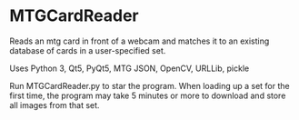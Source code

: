 # MTGCardReader

Reads an mtg card in front of a webcam and matches it to an existing database of cards in a user-specified set.

Uses Python 3, Qt5, PyQt5, MTG JSON, OpenCV, URLLib, pickle

Run MTGCardReader.py to star the program.
When loading up a set for the first time, the program may take 5 minutes or more to download and store all images from that set.
